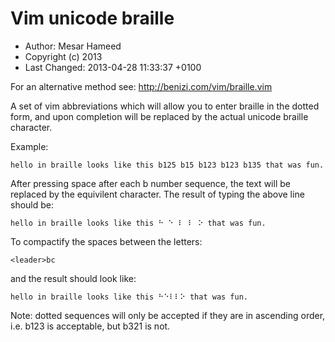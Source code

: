 # Vim unicode braille #

* Author: Mesar Hameed <mhameed at src dot gnome dot org>
* Copyright (c) 2013
* Last Changed: 2013-04-28 11:33:37 +0100

For an alternative method see: http://benizi.com/vim/braille.vim

A set of vim abbreviations which will allow you to enter braille in the dotted form, and upon completion will be replaced by the actual unicode braille character.

Example:

    hello in braille looks like this b125 b15 b123 b123 b135 that was fun.

After pressing space after each b number sequence, the text will be replaced by the equivilent character.
The result of typing the above line should be:

    hello in braille looks like this ⠓ ⠑ ⠇ ⠇ ⠕ that was fun.

To compactify the spaces between the letters:

    <leader>bc 

and the result should look like:

    hello in braille looks like this ⠓⠑⠇⠇⠕ that was fun.

Note: dotted sequences will only be accepted if they are in ascending order, i.e. b123 is acceptable, but b321 is not.
